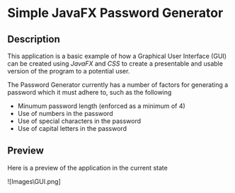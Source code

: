 # Simple JavaFX Password Generator
 
## Description
This application is a basic example of how a Graphical User Interface (GUI) can be created using *JavaFX* and *CSS* to create a presentable and usable version of the program to a potential user.

The Password Generator currently has a number of factors for generating a password which it must adhere to, such as the following
* Minumum password length (enforced as a minimum of 4)
* Use of numbers in the password
* Use of special characters in the password
* Use of capital letters in the password

## Preview
Here is a preview of the application in the current state

![Images\GUI.png]